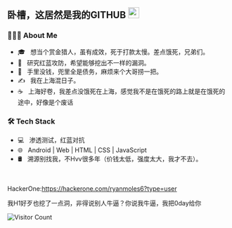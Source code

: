 <h2> 卧槽，这居然是我的GITHUB <img src="https://github.com/souvikguria98/souvikguria98/blob/master/Hi.gif" width="25"></h2>

<h3> 👨🏻‍💻 About Me </h3>

- 🎓 &nbsp; 想当个赏金猎人，虽有成效，死于打款太慢。差点饿死，兄弟们。
- 💼 &nbsp; 研究红蓝攻防，希望能够挖出不一样的漏洞。
- 🌱 &nbsp; 手里没钱，兜里全是债务，麻烦来个大哥捞一把。
- ✍️ &nbsp; 我在上海混日子。
- ☕ &nbsp; 上海好卷，我差点没饿死在上海，感觉我不是在饿死的路上就是在饿死的途中，好像是个废话

<h3>🛠 Tech Stack</h3>

- 💻 &nbsp; 渗透测试，红蓝对抗
- 🌐 &nbsp; Android | Web | HTML | CSS | JavaScript 
- 🛢 &nbsp; 溯源别找我，不Hvv很多年（价钱太低，强度太大，我才不去）。

<br>

HackerOne:https://hackerone.com/ryanmoles6?type=user

我H1好歹也挖了一点洞，非得说别人牛逼？你说我牛逼，我把0day给你




![Visitor Count](https://profile-counter.glitch.me/s7safe/count.svg)

</br>
